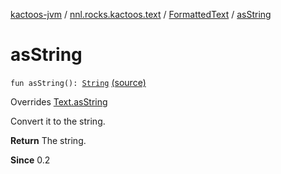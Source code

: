[kactoos-jvm](../../index.md) / [nnl.rocks.kactoos.text](../index.md) / [FormattedText](index.md) / [asString](.)

# asString

`fun asString(): `[`String`](https://kotlinlang.org/api/latest/jvm/stdlib/kotlin/-string/index.html) [(source)](https://github.com/neonailol/kactoos/blob/master/kactoos-jvm/src/main/kotlin/nnl/rocks/kactoos/text/FormattedText.kt#L121)

Overrides [Text.asString](../../nnl.rocks.kactoos/-text/as-string.md)

Convert it to the string.

**Return**
The string.

**Since**
0.2

